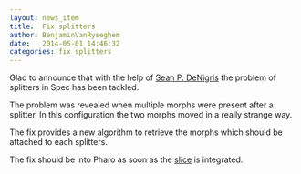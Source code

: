 ```yaml
---
layout: news_item
title:  Fix splitters
author: BenjaminVanRyseghem
date:   2014-05-01 14:46:32
categories: fix splitters
---
```


Glad to announce that with the help of [Sean P. DeNigris](http://seandenigris.com) the problem
of splitters in Spec has been tackled.

The problem was revealed when multiple morphs were present after a splitter.
In this configuration the two morphs moved in a really strange way.

The fix<sup><a href="https://github.com/spec-framework/spec/commit/b59dcf9e9cd0ca3bc2850f4b54aaeb394b9517a4"><i class='fa fa-github-alt'></i></a></sup> provides a 
new algorithm to retrieve the morphs which should be attached to each splitters.

The fix should be into Pharo as soon as the [slice](https://pharo.fogbugz.com/default.asp?13163) is integrated.
